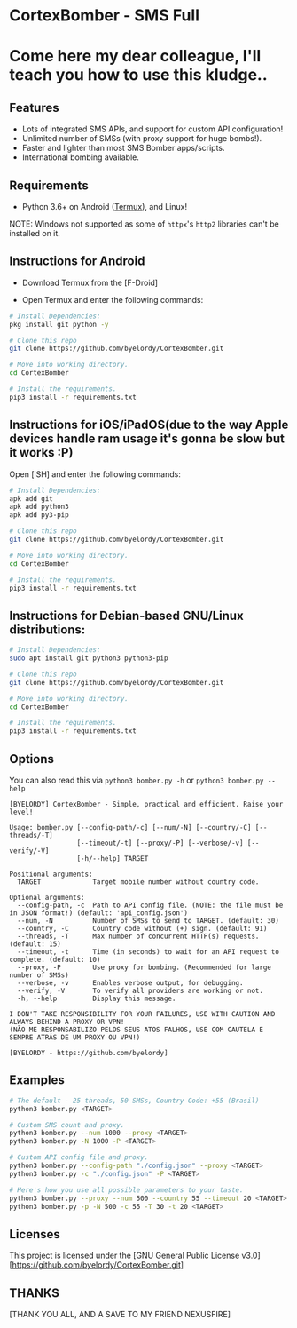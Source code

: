# CortexBomber - SMS Full


# Come here my dear colleague, I'll teach you how to use this kludge..

## Features
- Lots of integrated SMS APIs, and support for custom API configuration!
- Unlimited number of SMSs (with proxy support for huge bombs!).
- Faster and lighter than most SMS Bomber apps/scripts.
- International bombing available.

## Requirements
- Python 3.6+ on Android ([Termux](https://termux.com)), and Linux!

NOTE: Windows not supported as some of `httpx`'s `http2` libraries can't be installed on it.


## Instructions for Android

- Download Termux from the [F-Droid]

- Open Termux and enter the following commands:

```bash
# Install Dependencies:
pkg install git python -y

# Clone this repo
git clone https://github.com/byelordy/CortexBomber.git

# Move into working directory.
cd CortexBomber

# Install the requirements.
pip3 install -r requirements.txt
```

## Instructions for iOS/iPadOS(due to the way Apple devices handle ram usage it's gonna be slow but it works :P)

Open [iSH] and enter the following commands:

```bash
# Install Dependencies:
apk add git
apk add python3
apk add py3-pip

# Clone this repo
git clone https://github.com/byelordy/CortexBomber.git

# Move into working directory.
cd CortexBomber

# Install the requirements.
pip3 install -r requirements.txt
```

## Instructions for Debian-based GNU/Linux distributions:

```bash
# Install Dependencies:
sudo apt install git python3 python3-pip

# Clone this repo
git clone https://github.com/byelordy/CortexBomber.git

# Move into working directory.
cd CortexBomber

# Install the requirements.
pip3 install -r requirements.txt
```

## Options
You can also read this via `python3 bomber.py -h` or `python3 bomber.py --help`

```
[BYELORDY] CortexBomber - Simple, practical and efficient. Raise your level!

Usage: bomber.py [--config-path/-c] [--num/-N] [--country/-C] [--threads/-T]
                 [--timeout/-t] [--proxy/-P] [--verbose/-v] [--verify/-V]
                 [-h/--help] TARGET

Positional arguments:
  TARGET             Target mobile number without country code.

Optional arguments:
  --config-path, -c  Path to API config file. (NOTE: the file must be in JSON format!) (default: 'api_config.json')
  --num, -N          Number of SMSs to send to TARGET. (default: 30)
  --country, -C      Country code without (+) sign. (default: 91)
  --threads, -T      Max number of concurrent HTTP(s) requests. (default: 15)
  --timeout, -t      Time (in seconds) to wait for an API request to complete. (default: 10)
  --proxy, -P        Use proxy for bombing. (Recommended for large number of SMSs)
  --verbose, -v      Enables verbose output, for debugging.
  --verify, -V       To verify all providers are working or not.
  -h, --help         Display this message.

I DON'T TAKE RESPONSIBILITY FOR YOUR FAILURES, USE WITH CAUTION AND ALWAYS BEHIND A PROXY OR VPN!
(NÃO ME RESPONSABILIZO PELOS SEUS ATOS FALHOS, USE COM CAUTELA E SEMPRE ATRÁS DE UM PROXY OU VPN!)

[BYELORDY - https://github.com/byelordy]
```

## Examples
```bash
# The default - 25 threads, 50 SMSs, Country Code: +55 (Brasil)
python3 bomber.py <TARGET>

# Custom SMS count and proxy.
python3 bomber.py --num 1000 --proxy <TARGET>
python3 bomber.py -N 1000 -P <TARGET>

# Custom API config file and proxy.
python3 bomber.py --config-path "./config.json" --proxy <TARGET>
python3 bomber.py -c "./config.json" -P <TARGET>

# Here's how you use all possible parameters to your taste.
python3 bomber.py --proxy --num 500 --country 55 --timeout 20 <TARGET>
python3 bomber.py -p -N 500 -c 55 -T 30 -t 20 <TARGET>
```


## Licenses
This project is licensed under the [GNU General Public License v3.0][https://github.com/byelordy/CortexBomber.git]


## THANKS
[THANK YOU ALL, AND A SAVE TO MY FRIEND NEXUSFIRE]
